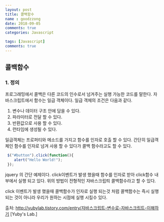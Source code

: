 ```yaml
---
layout: post
title: 콜백함수
name : goodzzong
date: 2018-09-05
comments: true
categories: Javascript

tags: [Javascript]
comments: true
---
```


## 콜백함수

### 1. 정의
프로그래밍에서 콜백은 다른 코드의 인수로서 넘겨주는 실행 가능한 코드를 말한다.
자바스크립트에서 함수는 일급 객체이다. 일급 객체의 조건은 다음과 같다.
1. 변수나 데이터 구조 안에 담을 수 있다.
2. 파라미터로 전달 할 수 있다.
3. 반환값으로 사용 할 수 있다.
4. 런타임에 생성될 수 있다.


일급객체는 프로퍼티와 메소드를 가지고 함수를 인자로 호출 할 수 있다. 
간단히 일급객체인 함수를 인자로 넘겨 사용 할 수 있다가 콜백 함수라고도 할 수 있다.

```js
 $("#button").click(function(){  
 	alert("Hello World!");
 });
```
jquery 의 간단 예제이다.  click이벤트가 발생 했을때 함수를 인자로 받아 click함수 내부에서 실행 되고 있다.
위의 방법이 전형적인 자바스크립틔 콜백함수라고 할 수 있다.

click 이벤트가 발생 했을때 콜백함수가 인자로 실행 되는것 처럼 콜백함수는 즉시 실행 되는 것이 아니라
우리가 원하는 시점에 실행 시킬수 있다.

출처: http://yubylab.tistory.com/entry/자바스크립트-변수로-자바스크립트-이해하기 [Yuby's Lab.]